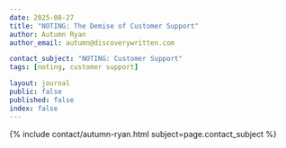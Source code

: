 ```yaml
---
date: 2025-08-27
title: "NOTING: The Demise of Customer Support"
author: Autumn Ryan
author_email: autumn@discoverywritten.com

contact_subject: "NOTING: Customer Support"
tags: [noting, customer support]

layout: journal
public: false
published: false
index: false
---
```


{% include contact/autumn-ryan.html subject=page.contact_subject %}
